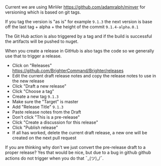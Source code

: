 
Current we are using  MinVer https://github.com/adamralph/minver for versioning which is based on git tags.

If you tag the version is "as is" for example `9.1.3` the next version is base off the last tag + alpha + the height of the commit `9.1.4-alpha.0.1`

The Git Hub action is also triggered by a tag and if the build is successful the artifacts will be pushed to nuget.

When you create a release in GitHub is also tags the code so we generally use that to trigger a release.


- Click on "Releases" https://github.com/BrighterCommand/Brighter/releases
- Edit the current draft release notes and copy the release notes to use in the new release
- Click "Draft a new release"
- Click "Choose a tag"
- Create a new tag `9.1.3`
- Make sure the "Target" is master
- Add "Release Title" `9.1.3`
- Paste release notes from the Draft
- Don't click "This is a pre-release"
- Click "Create a discussion for this release"
- Click "Publish release"
- If all has worked, delete the current draft release, a new one will be created on the next pull request


If you are thinking why don't we just convert the pre-release draft to a proper release? Yes that would be nice, but due to a bug in github github actions do not trigger when you do that ¯\_(ツ)_/¯. 
